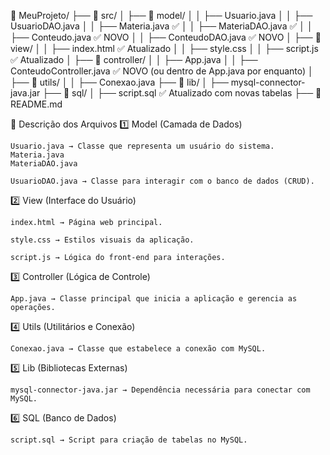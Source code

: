 📂 MeuProjeto/
 ├── 📂 src/
 │    ├── 📂 model/
 │    │    ├── Usuario.java
 │    │    ├── UsuarioDAO.java
 │    │    ├── Materia.java          ✅
 │    │    ├── MateriaDAO.java       ✅
 │    │    ├── Conteudo.java         ✅ NOVO
 │    │    ├── ConteudoDAO.java      ✅ NOVO
 │    ├── 📂 view/
 │    │    ├── index.html            ✅ Atualizado
 │    │    ├── style.css
 │    │    ├── script.js             ✅ Atualizado
 │    ├── 📂 controller/
 │    │    ├── App.java
 │    │    ├── ConteudoController.java ✅ NOVO (ou dentro de App.java por enquanto)
 │    ├── 📂 utils/
 │    │    ├── Conexao.java
 ├── 📂 lib/
 │    ├── mysql-connector-java.jar
 ├── 📂 sql/
 │    ├── script.sql                 ✅ Atualizado com novas tabelas
 ├── 📜 README.md

📂 Descrição dos Arquivos
1️⃣ Model (Camada de Dados)

    Usuario.java → Classe que representa um usuário do sistema.
    Materia.java
    MateriaDAO.java

    UsuarioDAO.java → Classe para interagir com o banco de dados (CRUD).

2️⃣ View (Interface do Usuário)

    index.html → Página web principal.

    style.css → Estilos visuais da aplicação.

    script.js → Lógica do front-end para interações.

3️⃣ Controller (Lógica de Controle)

    App.java → Classe principal que inicia a aplicação e gerencia as operações.

4️⃣ Utils (Utilitários e Conexão)

    Conexao.java → Classe que estabelece a conexão com MySQL.

5️⃣ Lib (Bibliotecas Externas)

    mysql-connector-java.jar → Dependência necessária para conectar com MySQL.

6️⃣ SQL (Banco de Dados)

    script.sql → Script para criação de tabelas no MySQL.
